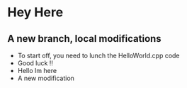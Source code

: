 # Hey Here

## A new branch, local modifications
- To start off, you need to lunch the HelloWorld.cpp code
- Good luck !!
- Hello Im here
- A new modification